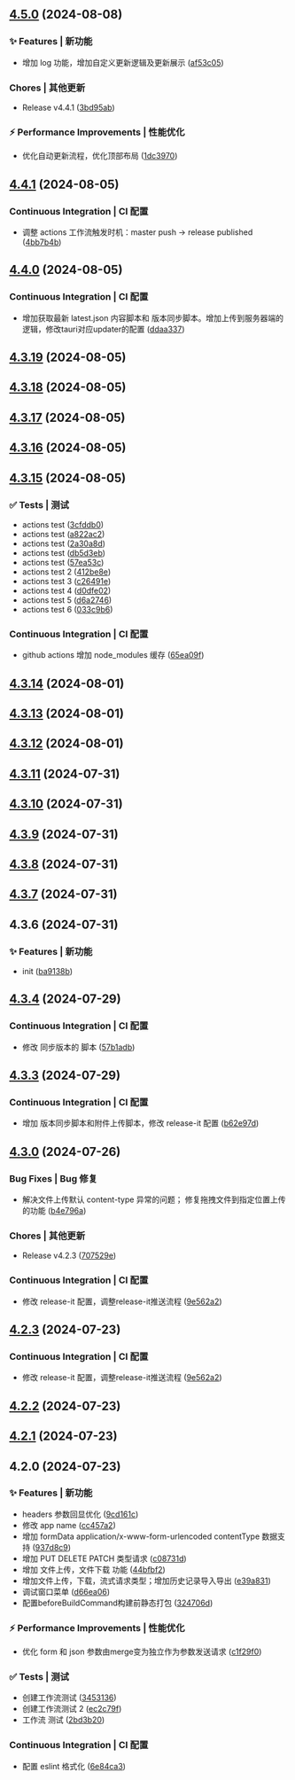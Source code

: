 

## [4.5.0](https://github.com/tive6/min-api/compare/4.4.1...4.5.0) (2024-08-08)


### ✨ Features | 新功能

* 增加 log 功能，增加自定义更新逻辑及更新展示 ([af53c05](https://github.com/tive6/min-api/commit/af53c0505a5b8c453b697980919cb9cd93fd2df8))


###   Chores | 其他更新

* Release v4.4.1 ([3bd95ab](https://github.com/tive6/min-api/commit/3bd95ab363812afcc55f090722f13a4b386df220))


### ⚡ Performance Improvements | 性能优化

* 优化自动更新流程，优化顶部布局 ([1dc3970](https://github.com/tive6/min-api/commit/1dc39706cab69d9a9d487cb6f9b8fdca589ac549))

## [4.4.1](https://github.com/tive6/min-api/compare/4.4.0...4.4.1) (2024-08-05)


###   Continuous Integration | CI 配置

* 调整 actions 工作流触发时机：master push -> release published ([4bb7b4b](https://github.com/tive6/min-api/commit/4bb7b4b652be2cf2d3b5174de98936fa9ce71a45))

## [4.4.0](https://github.com/tive6/min-api/compare/4.3.19...4.4.0) (2024-08-05)


###   Continuous Integration | CI 配置

* 增加获取最新 latest.json 内容脚本和 版本同步脚本。增加上传到服务器端的逻辑，修改tauri对应updater的配置 ([ddaa337](https://github.com/tive6/min-api/commit/ddaa3372d4f32bb6971cd57c93c2994bf1c4aff5))

## [4.3.19](https://github.com/tive6/min-api/compare/4.3.18...4.3.19) (2024-08-05)

## [4.3.18](https://github.com/tive6/min-api/compare/4.3.17...4.3.18) (2024-08-05)

## [4.3.17](https://github.com/tive6/min-api/compare/4.3.16...4.3.17) (2024-08-05)

## [4.3.16](https://github.com/tive6/min-api/compare/4.3.15...4.3.16) (2024-08-05)

## [4.3.15](https://github.com/tive6/min-api/compare/4.3.14...4.3.15) (2024-08-05)


### ✅ Tests | 测试

* actions test ([3cfddb0](https://github.com/tive6/min-api/commit/3cfddb0641d968d02de79f6da9b9b56849bf609c))
* actions test ([a822ac2](https://github.com/tive6/min-api/commit/a822ac2d3d12c1b323d34de54a890d192ea4a5cd))
* actions test ([2a30a8d](https://github.com/tive6/min-api/commit/2a30a8d8d8744dccea4be0c928dd763e848bdbdb))
* actions test ([db5d3eb](https://github.com/tive6/min-api/commit/db5d3eb64c97de5941a77ec538f175567e861bb1))
* actions test ([57ea53c](https://github.com/tive6/min-api/commit/57ea53cb0820578eb5250474c64a164d70a15f75))
* actions test 2 ([412be8e](https://github.com/tive6/min-api/commit/412be8eef9f4ac0eeb6ab576b9826864bad41473))
* actions test 3 ([c26491e](https://github.com/tive6/min-api/commit/c26491ef8965f933d5cac639f2d8ca66527a4e98))
* actions test 4 ([d0dfe02](https://github.com/tive6/min-api/commit/d0dfe025e5b4770f03822ad2367f2f4ab5340a79))
* actions test 5 ([d6a2746](https://github.com/tive6/min-api/commit/d6a27465d3964438a09b385b849ba6f017eb8a0e))
* actions test 6 ([033c9b6](https://github.com/tive6/min-api/commit/033c9b61116873323dc02d3a185b347981f78f92))


###   Continuous Integration | CI 配置

* github actions 增加 node_modules 缓存 ([65ea09f](https://github.com/tive6/min-api/commit/65ea09f11ca5094077875b6260755be955615ccb))

## [4.3.14](https://github.com/tive6/min-api/compare/4.3.13...4.3.14) (2024-08-01)

## [4.3.13](https://github.com/tive6/min-api/compare/4.3.12...4.3.13) (2024-08-01)

## [4.3.12](https://github.com/tive6/min-api/compare/4.3.11...4.3.12) (2024-08-01)

## [4.3.11](https://github.com/tive6/min-api/compare/4.3.10...4.3.11) (2024-07-31)

## [4.3.10](https://github.com/tive6/min-api/compare/4.3.9...4.3.10) (2024-07-31)

## [4.3.9](https://github.com/tive6/min-api/compare/4.3.8...4.3.9) (2024-07-31)

## [4.3.8](https://github.com/tive6/min-api/compare/4.3.7...4.3.8) (2024-07-31)

## [4.3.7](https://github.com/tive6/min-api/compare/4.3.6...4.3.7) (2024-07-31)

## 4.3.6 (2024-07-31)


### ✨ Features | 新功能

* init ([ba9138b](https://github.com/tive6/min-api/commit/ba9138bbf70e93099083c7f4b8b13dbc72c3a610))

## [4.3.4](https://gitee.com/tive/post-tools-tauri/compare/4.3.3...4.3.4) (2024-07-29)


###   Continuous Integration | CI 配置

* 修改 同步版本的 脚本 ([57b1adb](https://gitee.com/tive/post-tools-tauri/commit/57b1adb42166fb3fc99dbe94c8860c3160cc3492))

## [4.3.3](https://gitee.com/tive/post-tools-tauri/compare/4.3.0...4.3.3) (2024-07-29)


###   Continuous Integration | CI 配置

* 增加 版本同步脚本和附件上传脚本，修改 release-it 配置 ([b62e97d](https://gitee.com/tive/post-tools-tauri/commit/b62e97d9cc0b9a7f6f66e4a9a4a5412ff998d2ec))

## [4.3.0](https://gitee.com/tive/post-tools-tauri/compare/4.2.0...4.3.0) (2024-07-26)


###   Bug Fixes | Bug 修复

* 解决文件上传默认 content-type 异常的问题； 修复拖拽文件到指定位置上传的功能 ([b4e796a](https://gitee.com/tive/post-tools-tauri/commit/b4e796a549cf3d3130210843c52d660e6c9fb8ec))


###   Chores | 其他更新

* Release v4.2.3 ([707529e](https://gitee.com/tive/post-tools-tauri/commit/707529edb8963d7faf0a53afe630d9f76c260681))


###   Continuous Integration | CI 配置

* 修改 release-it 配置，调整release-it推送流程 ([9e562a2](https://gitee.com/tive/post-tools-tauri/commit/9e562a22312007768f9d51d7f01df1e618fbf8c9))

## [4.2.3](https://gitee.com/tive/post-tools-tauri/compare/4.2.0...4.2.3) (2024-07-23)


###   Continuous Integration | CI 配置

* 修改 release-it 配置，调整release-it推送流程 ([9e562a2](https://gitee.com/tive/post-tools-tauri/commit/9e562a22312007768f9d51d7f01df1e618fbf8c9))

## [4.2.2](https://gitee.com/tive/post-tools-tauri/compare/4.2.0...4.2.2) (2024-07-23)

## [4.2.1](https://gitee.com/tive/post-tools-tauri/compare/4.2.0...4.2.1) (2024-07-23)

## 4.2.0 (2024-07-23)


### ✨ Features | 新功能

* headers 参数回显优化 ([9cd161c](https://gitee.com/tive/post-tools-tauri/commit/9cd161c36ac57e18fe28eadaeccc5ddaf43cd106))
* 修改 app name ([cc457a2](https://gitee.com/tive/post-tools-tauri/commit/cc457a252dbf421b09053823d6a9a67edea0b8ae))
* 增加 formData application/x-www-form-urlencoded contentType 数据支持 ([937d8c9](https://gitee.com/tive/post-tools-tauri/commit/937d8c961f6bcfd6305743654cb66ef91110c925))
* 增加 PUT DELETE PATCH 类型请求 ([c08731d](https://gitee.com/tive/post-tools-tauri/commit/c08731d9fb85db806062de205ad2b346fd31bfdd))
* 增加 文件上传，文件下载 功能 ([44bfbf2](https://gitee.com/tive/post-tools-tauri/commit/44bfbf20ba6103434d102261af69f79d49b32590))
* 增加文件上传，下载，流式请求类型；增加历史记录导入导出 ([e39a831](https://gitee.com/tive/post-tools-tauri/commit/e39a831e43e0bbcf01c75809503f7808c3571547))
* 调试窗口菜单 ([d66ea06](https://gitee.com/tive/post-tools-tauri/commit/d66ea06e3638aaeeeccfe4aa83e0a4be7474c0a1))
* 配置beforeBuildCommand构建前静态打包 ([324706d](https://gitee.com/tive/post-tools-tauri/commit/324706de4150d353078318ca2674bcbe21b19756))


### ⚡ Performance Improvements | 性能优化

* 优化 form 和 json 参数由merge变为独立作为参数发送请求 ([c1f29f0](https://gitee.com/tive/post-tools-tauri/commit/c1f29f077fd3757a8df81b5be1e11853bff2e89f))


### ✅ Tests | 测试

* 创建工作流测试 ([3453136](https://gitee.com/tive/post-tools-tauri/commit/3453136eedf4234ce074a8da232571f7a45126b1))
* 创建工作流测试 2 ([ec2c79f](https://gitee.com/tive/post-tools-tauri/commit/ec2c79fc27e31ea3cc1e3e9b9e5a255e944e414a))
* 工作流 测试 ([2bd3b20](https://gitee.com/tive/post-tools-tauri/commit/2bd3b20ca18c000f37af6987779e5dd2a68641c2))


###   Continuous Integration | CI 配置

* 配置 eslint 格式化 ([6e84ca3](https://gitee.com/tive/post-tools-tauri/commit/6e84ca3d7c1596d36b3e8a6cc6d964ab768a0127))
